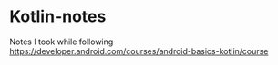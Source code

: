 # Kotlin-notes
Notes I took while following https://developer.android.com/courses/android-basics-kotlin/course
